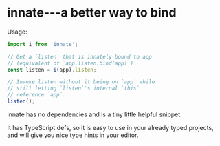 innate---a better way to bind
=============================

Usage:

```js
import i from 'innate';

// Get a `listen` that is innately bound to app
// (equivalent of `app.listen.bind(app)`)
const listen = i(app).listen;

// Invoke listen without it being on `app` while
// still letting `listen`'s internal `this`
// reference `app`.
listen();
```

innate has no dependencies and is a tiny little helpful snippet.

It has TypeScript defs, so it is easy to use in your already typed projects, and will give you nice type hints in your editor.
